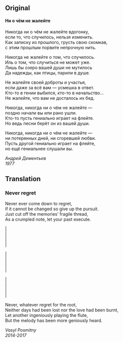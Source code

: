 ## Original
#### Ни о чём не жалейте

Никогда ни о чём не жалейте вдогонку,  
если то, что случилось, нельзя изменить.  
Как записку из прошлого, грусть свою скомкав,  
с этим прошлым порвите непрочную нить.  

Никогда не жалейте о том, что случилось.  
Иль о том, что случиться не может уже.  
Лишь бы озеро вашей души не мутилось  
Да надежды, как птицы, парили в душе.  

Не жалейте своей доброты и участья,  
если даже за всё вам — усмешка в ответ.  
Кто-то в гении выбился, кто-то в начальство...  
Не жалейте, что вам не досталось их бед.  

Никогда, никогда ни о чём не жалейте —  
поздно начали вы или рано ушли.  
Кто-то пусть гениально играет на флейте.  
Но ведь песни берёт он из вашей души.  

Никогда, никогда ни о чём не жалейте —  
ни потерянных дней, ни сгоревшей любви.  
Пусть другой гениально играет на флейте,  
но ещё гениальнее слушали вы.

*Андрей Дементьев  
1977*

## Translation
### Never regret

Never ever come down to regret,  
If it cannot be changed so give up the pursuit.   
Just cut off the memories’ fragile thread,  
As a crumpled note, let your past execute.  

|  
|  
|  
|  


|  
|  
|  
|  

|  
|  
|  
|  

Never, whatever regret for the root,  
Neither days had been lost nor the love had been burnt,  
Let another ingeniously playing the flute,  
But the melody has been more geniously heard.

*Vasyl Posmitny  
2014-2017*
